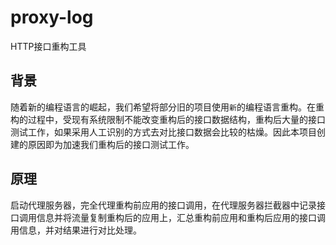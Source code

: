 # proxy-log

HTTP接口重构工具

## 背景

随着新的编程语言的崛起，我们希望将部分旧的项目使用`新`的编程语言重构。在重构的过程中，受现有系统限制不能改变重构后的接口数据结构，重构后大量的接口测试工作，如果采用人工识别的方式去对比接口数据会比较的枯燥。因此本项目创建的原因即为加速我们重构后的接口测试工作。

## 原理

启动代理服务器，完全代理重构前应用的接口调用，在代理服务器拦截器中记录接口调用信息并将流量复制重构后的应用上，汇总重构前应用和重构后应用的接口调用信息，并对结果进行对比处理。

